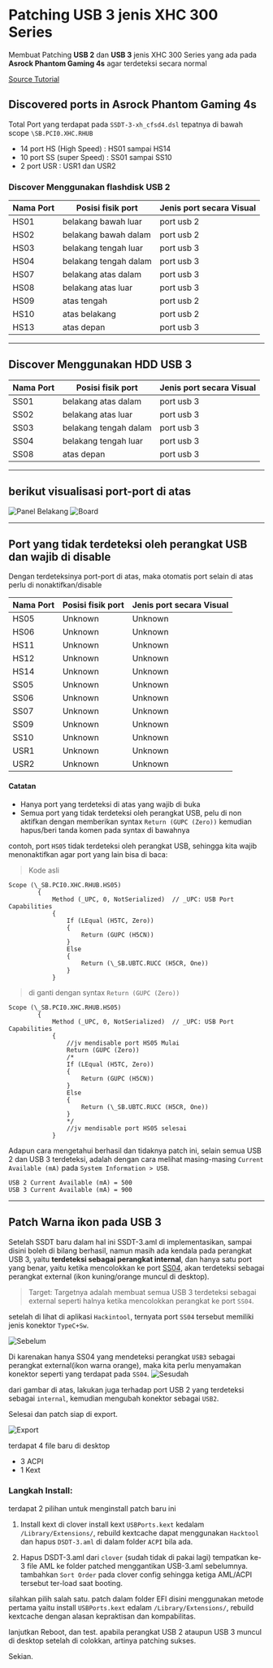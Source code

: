 # Patching USB 3 jenis XHC 300 Series

Membuat Patching **USB 2** dan **USB 3** jenis XHC 300 Series yang ada pada **Asrock Phantom Gaming 4s** agar terdeteksi secara normal

[Source Tutorial](https://www.tonymacx86.com/threads/asus-100-series-and-later-custom-ssdt-for-xhci-usb-port-control.253981/)


## Discovered ports in Asrock Phantom Gaming 4s


Total Port yang terdapat pada `SSDT-3-xh_cfsd4.dsl` tepatnya di bawah scope `\SB.PCI0.XHC.RHUB`
- 14 port HS (High Speed)	:	 HS01 sampai HS14
- 10 port SS (super Speed)	:	 SS01 sampai SS10
- 2  port USR			:	 USR1 dan USR2


### Discover Menggunakan flashdisk USB 2

Nama Port	| Posisi fisik port		| Jenis port secara Visual
----------------|-------------------------------|-------------------------
HS01 		| belakang bawah luar 		| port usb 2
HS02 		| belakang bawah dalam 		| port usb 2
HS03 		| belakang tengah luar 		| port usb 3
HS04 		| belakang tengah dalam 	| port usb 3
HS07 		| belakang atas dalam 		| port usb 3
HS08 		| belakang atas luar 		| port usb 3
HS09 		| atas tengah 			| port usb 2
HS10 		| atas belakang 		| port usb 2
HS13 		| atas depan 			| port usb 3

---

## Discover Menggunakan HDD USB 3

Nama Port	| Posisi fisik port		| Jenis port secara Visual
----------------|-------------------------------|-------------------------
SS01 		| belakang atas dalam 		| port usb 3
SS02 		| belakang atas luar 		| port usb 3
SS03 		| belakang tengah dalam 	| port usb 3
SS04 		| belakang tengah luar 		| port usb 3
SS08 		| atas depan 			| port usb 3

---

## berikut visualisasi port-port di atas
![Panel Belakang](https://github.com/javanesse/Asrock-Phantom-Gaming-4s-Hackintosh/blob/master/Images/Asrock%20Phantom%20Gaming%204s/USB%20port%20Maps/Asrock%20Phantom%20Gaming%204s%20back%20panel.jpg)
![Board](https://github.com/javanesse/Asrock-Phantom-Gaming-4s-Hackintosh/blob/master/Images/Asrock%20Phantom%20Gaming%204s/USB%20port%20Maps/Asrock%20Phantom%20Gaming%204s%20board.jpg)

---

## Port yang tidak terdeteksi oleh perangkat USB dan wajib di disable
Dengan terdeteksinya port-port di atas, maka otomatis port selain di atas perlu di nonaktifkan/disable

Nama Port	| Posisi fisik port		| Jenis port secara Visual
----------------|-------------------------------|-------------------------
HS05		| Unknown 			| Unknown
HS06 		| Unknown 			| Unknown
HS11 		| Unknown 			| Unknown
HS12 		| Unknown 			| Unknown
HS14 		| Unknown 			| Unknown
SS05		| Unknown 			| Unknown
SS06 		| Unknown 			| Unknown
SS07 		| Unknown 			| Unknown
SS09 		| Unknown 			| Unknown
SS10 		| Unknown 			| Unknown
USR1 		| Unknown 			| Unknown
USR2 		| Unknown 			| Unknown


#### Catatan
- Hanya port yang terdeteksi di atas yang wajib di buka
- Semua port yang tidak terdeteksi oleh perangkat USB, pelu di non aktifkan dengan memberikan syntax `Return (GUPC (Zero))` kemudian hapus/beri tanda komen pada syntax di bawahnya



contoh, port `HS05` tidak terdeteksi oleh perangkat USB, sehingga kita wajib menonaktifkan agar port yang lain bisa di baca:

> Kode asli
```
Scope (\_SB.PCI0.XHC.RHUB.HS05)
        {
            Method (_UPC, 0, NotSerialized)  // _UPC: USB Port Capabilities
            {
                If (LEqual (H5TC, Zero))
                {
                    Return (GUPC (H5CN))
                }
                Else
                {
                    Return (\_SB.UBTC.RUCC (H5CR, One))
                }
            }
```

> di ganti dengan syntax `Return (GUPC (Zero))`

```
Scope (\_SB.PCI0.XHC.RHUB.HS05)
        {
            Method (_UPC, 0, NotSerialized)  // _UPC: USB Port Capabilities
            {
                //jv mendisable port HS05 Mulai
                Return (GUPC (Zero))
                /*
                If (LEqual (H5TC, Zero))
                {
                    Return (GUPC (H5CN))
                }
                Else
                {
                    Return (\_SB.UBTC.RUCC (H5CR, One))
                }
                */
                //jv mendisable port HS05 selesai
            }
```


Adapun cara mengetahui berhasil dan tidaknya patch ini, selain semua USB 2 dan USB 3 terdeteksi, adalah dengan cara melihat masing-masing `Current Available (mA)` pada `System Information > USB`.

```
USB 2 Current Available (mA) = 500
USB 3 Current Available (mA) = 900
```

---

## Patch Warna ikon pada USB 3

Setelah SSDT baru dalam hal ini SSDT-3.aml di implementasikan, sampai disini boleh di bilang berhasil, namun masih ada kendala pada perangkat USB 3, yaitu **terdeteksi sebagai perangkat internal**, dan hanya satu port yang benar, yaitu ketika mencolokkan ke port [SS04](https://github.com/javanesse/Asrock-Phantom-Gaming-4s-Hackintosh/blob/master/DSDT%20-%20SSDT%20Patching/Langkah%202%20Patching%20USB%203%20XHC%20300%20Series/README.md#berikut-visualisasi-port-port-di-atas), akan terdeteksi sebagai perangkat external (ikon kuning/orange muncul di desktop).

> Target: Targetnya adalah membuat semua USB 3 terdeteksi sebagai external seperti halnya ketika mencolokkan perangkat ke port `SS04`.

setelah di lihat di aplikasi `Hackintool`, ternyata port `SS04` tersebut memiliki jenis konektor `TypeC+Sw`.

![Sebelum](https://github.com/javanesse/Asrock-Phantom-Gaming-4s-Hackintosh/blob/master/Images/Hackintool/hackintool%20usb%203%20patch-before.png)

Di karenakan hanya SS04 yang mendeteksi perangkat `USB3` sebagai perangkat external(ikon warna orange), maka kita perlu menyamakan konektor seperti yang terdapat pada `SS04`.
![Sesudah](https://github.com/javanesse/Asrock-Phantom-Gaming-4s-Hackintosh/blob/master/Images/Hackintool/hackintool%20usb%203%20patch-after.png)

dari gambar di atas, lakukan juga terhadap port USB 2 yang terdeteksi sebagai `internal`, kemudian mengubah konektor sebagai `USB2`.

Selesai dan patch siap di export.

![Export](https://github.com/javanesse/Asrock-Phantom-Gaming-4s-Hackintosh/blob/master/Images/Hackintool/hackintool%20usb%203%20patch-export.png)

terdapat 4 file baru di desktop
- 3 ACPI
- 1 Kext

### Langkah Install:

terdapat 2 pilihan untuk menginstall patch baru ini

1. Install kext di clover
install kext `USBPorts.kext` kedalam `/Library/Extensions/`, rebuild kextcache dapat menggunakan `Hacktool` dan hapus `DSDT-3.aml` di dalam folder `ACPI` bila ada.

2. Hapus DSDT-3.aml dari `clover` (sudah tidak di pakai lagi)
tempatkan ke-3 file AML ke folder patched menggantikan USB-3.aml sebelumnya. tambahkan `Sort Order` pada clover config sehingga ketiga AML/ACPI tersebut ter-load saat booting.

silahkan pilih salah satu.
patch dalam folder EFI disini menggunakan metode pertama yaitu install `USBPorts.kext` edalam `/Library/Extensions/`, rebuild kextcache dengan alasan kepraktisan dan kompabilitas.

lanjutkan Reboot, dan test. apabila perangkat USB 2 ataupun USB 3 muncul di desktop setelah di colokkan, artinya patching sukses.

Sekian.
